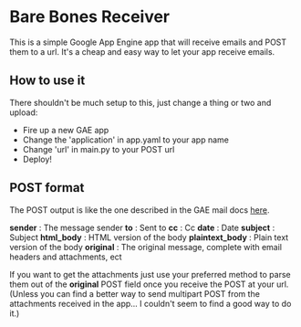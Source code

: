 # Bare Bones Receiver

This is a simple Google App Engine app that will receive emails and POST them to a url. 
It's a cheap and easy way to let your app receive emails.

## How to use it

There shouldn't be much setup to this, just change a thing or two and upload: 
- Fire up a new GAE app
- Change the 'application' in app.yaml to your app name
- Change 'url' in main.py to your POST url
- Deploy!

## POST format

The POST output is like the one described in the GAE mail docs [here](https://developers.google.com/appengine/docs/python/mail/receivingmail).

**sender**         : The message sender 
**to**             : Sent to 
**cc**             : Cc 
**date**           : Date 
**subject**        : Subject 
**html_body**      : HTML version of the body 
**plaintext_body** : Plain text version of the body 
**original**       : The original message, complete with email headers and attachments, ect

If you want to get the attachments just use your preferred method to parse them out of the **original** POST field once you receive the POST at your url. (Unless you can find a better way to send multipart POST from the attachments received in the app... I couldn't seem to find a good way to do it.)